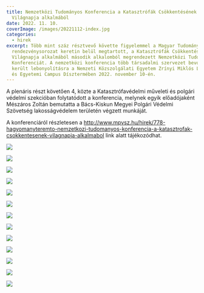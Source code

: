 ```yaml
---
title: Nemzetközi Tudományos Konferencia a Katasztrófák Csökkentésének
  Világnapja alkalmából
date: 2022. 11. 10.
coverImage: /images/20221112-index.jpg
categories:
  - hirek
excerpt: Több mint száz résztvevő követte figyelemmel a Magyar Tudomány Ünnepe
  rendezvénysorozat keretin belül megtartott, a Katasztrófák Csökkentésének
  Világnapja alkalmából második alkalomból megrendezett Nemzetközi Tudományos
  Konferenciát. A nemzetközi konferencia több társadalmi szervezet bevonásával
  került lebonyolításra a Nemzeti Közszolgálati Egyetem Zrínyi Miklós Laktanya
  és Egyetemi Campus Dísztermében 2022. november 10-én.
---
```

A plenáris részt követően 4, közte a Katasztrófavédelmi műveleti és polgári védelmi szekcióban folytatódott a konferencia, melynek egyik előadójaként Mészáros Zoltán bemutatta a Bács-Kiskun Megyei Polgári Védelmi Szövetség lakosságvédelem területén végzett munkáját.

A konferenciáról részletesen a <http://www.mpvsz.hu/hirek/778-hagyomanyteremto-nemzetkozi-tudomanyos-konferencia-a-katasztrofak-csokkentesenek-vilagnapja-alkalmabol> link alatt tájékozódhat.

![](/images/20221112-1.jpg)

![](/images/20221112-2.jpg)

![](/images/20221112-3.jpg)

![](/images/20221112-4.jpg)

![](/images/20221112-5.jpg)

![](/images/20221112-6.jpg)

![](/images/20221112-7.jpg)

![](/images/20221112-8.jpg)

![](/images/20221112-9.jpg)

![](/images/20221112-10.jpg)

![](/images/20221112-11.jpg)

![](/images/20221112-12.jpg)

![](/images/20221112-13.jpg)
